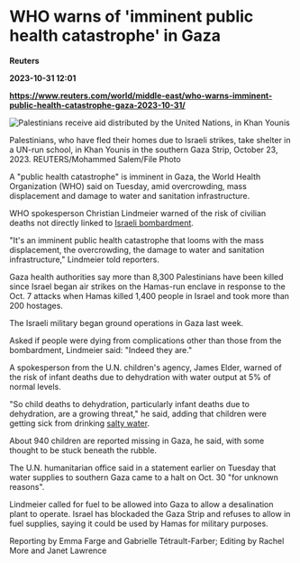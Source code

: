 # WHO warns of 'imminent public health catastrophe' in Gaza
**Reuters**

**2023-10-31 12:01**

**https://www.reuters.com/world/middle-east/who-warns-imminent-public-health-catastrophe-gaza-2023-10-31/**

![Palestinians receive aid distributed by the United Nations, in Khan Younis](https://www.reuters.com/resizer/4VENIR-OIbNT4G3highUyWnvnVs=/1920x0/filters:quality(80)/cloudfront-us-east-2.images.arcpublishing.com/reuters/ZYQ5S5EKXROVVNCPZYXHI3UYQM.jpg)

Palestinians, who have fled their homes due to Israeli strikes, take shelter in a UN-run school, in Khan Younis in the southern Gaza Strip, October 23, 2023. REUTERS/Mohammed Salem/File Photo

A "public health catastrophe" is imminent in Gaza, the World Health Organization (WHO) said on Tuesday, amid overcrowding, mass displacement and damage to water and sanitation infrastructure.

WHO spokesperson Christian Lindmeier warned of the risk of civilian deaths not directly linked to [Israeli bombardment](https://www.reuters.com/world/middle-east/hamas-says-it-fires-israeli-troops-pressing-gaza-ground-assault-2023-10-31/).

"It's an imminent public health catastrophe that looms with the mass displacement, the overcrowding, the damage to water and sanitation infrastructure," Lindmeier told reporters.

Gaza health authorities say more than 8,300 Palestinians have been killed since Israel began air strikes on the Hamas-run enclave in response to the Oct. 7 attacks when Hamas killed 1,400 people in Israel and took more than 200 hostages.

The Israeli military began ground operations in Gaza last week.

Asked if people were dying from complications other than those from the bombardment, Lindmeier said: "Indeed they are."

A spokesperson from the U.N. children's agency, James Elder, warned of the risk of infant deaths due to dehydration with water output at 5% of normal levels.

"So child deaths to dehydration, particularly infant deaths due to dehydration, are a growing threat," he said, adding that children were getting sick from drinking [salty water](https://www.reuters.com/world/middle-east/gaza-people-resort-drinking-salty-water-garbage-piles-up-2023-10-16/).

About 940 children are reported missing in Gaza, he said, with some thought to be stuck beneath the rubble.

The U.N. humanitarian office said in a statement earlier on Tuesday that water supplies to southern Gaza came to a halt on Oct. 30 "for unknown reasons".

Lindmeier called for fuel to be allowed into Gaza to allow a desalination plant to operate. Israel has blockaded the Gaza Strip and refuses to allow in fuel supplies, saying it could be used by Hamas for military purposes.

Reporting by Emma Farge and Gabrielle Tétrault-Farber; Editing by Rachel More and Janet Lawrence